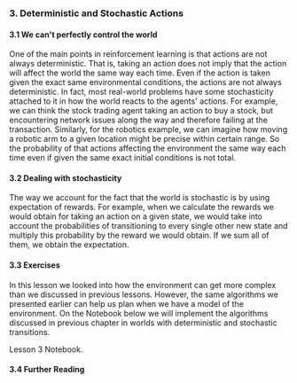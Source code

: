 ### 3. Deterministic and Stochastic Actions

#### 3.1 We can't perfectly control the world

One of the main points in reinforcement learning is that actions are not always deterministic. That is, taking
an action does not imply that the action will affect the world the same way each time. Even if the action is taken
given the exact same environmental conditions, the actions are not always deterministic. In fact, most real-world
problems have some stochasticity attached to it in how the world reacts to the agents' actions. For example, we can
think the stock trading agent taking an action to buy a stock, but encountering network issues along the way and
therefore failing at the transaction. Similarly, for the robotics example, we can imagine how moving a robotic
arm to a given location might be precise within certain range. So the probability of that actions affecting the
environment the same way each time even if given the same exact initial conditions is not total.

#### 3.2 Dealing with stochasticity

The way we account for the fact that the world is stochastic is by using expectation of rewards. For example, when
we calculate the rewards we would obtain for taking an action on a given state, we would take into account the probabilities
of transitioning to every single other new state and multiply this probability by the reward we would obtain. If we
sum all of them, we obtain the expectation.

#### 3.3 Exercises

In this lesson we looked into how the environment can get more complex than we discussed in previous lessons.
However, the same algorithms we presented earlier can help us plan when we have a model of the environment. On
the Notebook below we will implement the algorithms discussed in previous chapter in worlds with deterministic
and stochastic transitions.

Lesson 3 Notebook.

#### 3.4 Further Reading

